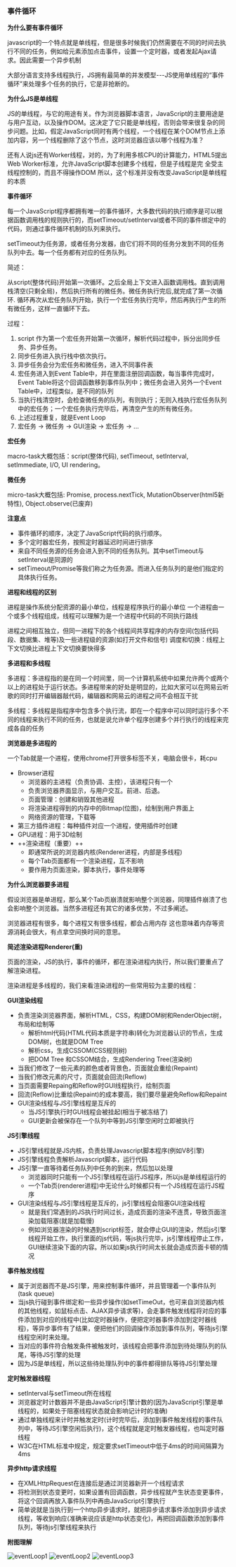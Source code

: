 
### 事件循环

**为什么要有事件循环**

javascript的一个特点就是单线程，但是很多时候我们仍然需要在不同的时间去执行不同的任务，例如给元素添加点击事件，设置一个定时器，或者发起Ajax请求。因此需要一个异步机制

大部分语言支持多线程执行，JS拥有最简单的并发模型---JS使用单线程的“事件循环”来处理多个任务的执行，它是非抢断的。

**为什么JS是单线程**

JS的单线程，与它的用途有关。作为浏览器脚本语言，JavaScript的主要用途是与用户互动，以及操作DOM。这决定了它只能是单线程，否则会带来很复杂的同步问题。比如，假定JavaScript同时有两个线程，一个线程在某个DOM节点上添加内容，另一个线程删除了这个节点，这时浏览器应该以哪个线程为准？

还有人说js还有Worker线程，对的，为了利用多核CPU的计算能力，HTML5提出Web Worker标准，允许JavaScript脚本创建多个线程，但是子线程是完 全受主线程控制的，而且不得操作DOM
所以，这个标准并没有改变JavaScript是单线程的本质


**事件循环**

每一个JavaScript程序都拥有唯一的事件循环，大多数代码的执行顺序是可以根据函数调用栈的规则执行的，而setTimeout/setInterval或者不同的事件绑定中的代码，则通过事件循环机制的队列来执行。

setTimeout为任务源，或者任务分发器，由它们将不同的任务分发到不同的任务队列中去。每一个任务都有对应的任务队列。

简述：

从script(整体代码)开始第一次循环。之后全局上下文进入函数调用栈。直到调用栈清空(只剩全局)，然后执行所有的微任务。微任务执行完后,就完成了第一次循环.
循环再次从宏任务队列开始，执行一个宏任务执行完毕，然后再执行产生的所有微任务，这样一直循环下去。

过程：
1. script 作为第一个宏任务开始第一次循环，解析代码过程中，拆分出同步任务、异步任务。
2. 同步任务进入执行栈中依次执行。
3. 异步任务会分为宏任务和微任务，进入不同事件表
4. 宏任务进入到Event Table中，并在里面注册回调函数，每当事件完成时，Event Table将这个回调函数移到事件队列中；微任务会进入另外一个Event Table中，过程类似，是不同的队列
5. 当执行栈清空时，会检查微任务的队列，有则执行；无则入栈执行宏任务队列中的宏任务；一个宏任务执行完毕后，再清空产生的所有微任务。
6. 上述过程重复，就是Event Loop
7. 宏任务 -> 微任务 -> GUI渲染 -> 宏任务 -> ...

**宏任务**

macro-task大概包括：script(整体代码), setTimeout, setInterval, setImmediate, I/O, UI rendering。

**微任务**

micro-task大概包括: Promise, process.nextTick, MutationObserver(html5新特性), Object.observe(已废弃)

**注意点**
- 事件循环的顺序，决定了JavaScript代码的执行顺序。
- 多个定时器宏任务，按照定时器延迟时间进行排序
- 来自不同任务源的任务会进入到不同的任务队列。其中setTimeout与setInterval是同源的
- setTimeout/Promise等我们称之为任务源。而进入任务队列的是他们指定的具体执行任务。

**进程和线程的区别**

进程是操作系统分配资源的最小单位，线程是程序执行的最小单位
一个进程由一个或多个线程组成，线程可以理解为是一个进程中代码的不同执行路线

进程之间相互独立，但同一进程下的各个线程间共享程序的内存空间(包括代码段、数据集、堆等)及一些进程级的资源(如打开文件和信号)
调度和切换：线程上下文切换比进程上下文切换要快得多

**多进程和多线程**

多进程：多进程指的是在同一个时间里，同一个计算机系统中如果允许两个或两个以上的进程处于运行状态。多进程带来的好处是明显的，比如大家可以在网易云听歌的同时打开编辑器敲代码，编辑器和网易云的进程之间不会相互干扰

多线程：多线程是指程序中包含多个执行流，即在一个程序中可以同时运行多个不同的线程来执行不同的任务，也就是说允许单个程序创建多个并行执行的线程来完成各自的任务


**浏览器是多进程的**

一个Tab就是一个进程，使用chrome打开很多标签不关，电脑会很卡，耗cpu

- Browser进程
    - 浏览器的主进程（负责协调、主控），该进程只有一个
    - 负责浏览器界面显示，与用户交互。前进、后退。
    - 页面管理：创建和销毁其他进程
    - 将渲染进程得到的内存中的Bitmap(位图)，绘制到用户界面上
    - 网络资源的管理，下载等
- 第三方插件进程：每种插件对应一个进程，使用插件时创建
- GPU进程：用于3D绘制
- ++渲染进程（重要）++
    - 即通常所说的浏览器内核(Renderer进程，内部是多线程)
    - 每个Tab页面都有一个渲染进程，互不影响
    - 要作用为页面渲染，脚本执行，事件处理等


**为什么浏览器要多进程**

假设浏览器是单进程，那么某个Tab页崩溃就影响整个浏览器，同理插件崩溃了也会影响整个浏览器。当然多进程还有其它的诸多优势，不过多阐述。

浏览器进程有很多，每个进程又有很多线程，都会占用内存
这也意味着内存等资源消耗会很大，有点拿空间换时间的意思。


**简述渲染进程Renderer(重)**

页面的渲染，JS的执行，事件的循环，都在渲染进程内执行，所以我们要重点了解渲染进程。

渲染进程是多线程的，我们来看渲染进程的一些常用较为主要的线程：


**GUI渲染线程**

- 负责渲染浏览器界面，解析HTML，CSS，构建DOM树和RenderObject树，布局和绘制等
  - 解析html代码(HTML代码本质是字符串)转化为浏览器认识的节点，生成DOM树，也就是DOM Tree
  - 解析css，生成CSSOM(CSS规则树)
  - 把DOM Tree 和CSSOM结合，生成Rendering Tree(渲染树)
- 当我们修改了一些元素的颜色或者背景色，页面就会重绘(Repaint)
- 当我们修改元素的尺寸，页面就会回流(Reflow)
- 当页面需要Repaing和Reflow时GUI线程执行，绘制页面
- 回流(Reflow)比重绘(Repaint)的成本要高，我们要尽量避免Reflow和Repaint
- GUI渲染线程与JS引擎线程是互斥的
  - 当JS引擎执行时GUI线程会被挂起(相当于被冻结了)
  - GUI更新会被保存在一个队列中等到JS引擎空闲时立即被执行



**JS引擎线程**

- JS引擎线程就是JS内核，负责处理Javascript脚本程序(例如V8引擎)
- JS引擎线程负责解析Javascript脚本，运行代码
- JS引擎一直等待着任务队列中任务的到来，然后加以处理
    - 浏览器同时只能有一个JS引擎线程在运行JS程序，所以js是单线程运行的
    - 一个Tab页(renderer进程)中无论什么时候都只有一个JS线程在运行JS程序
- GUI渲染线程与JS引擎线程是互斥的，js引擎线程会阻塞GUI渲染线程
    - 就是我们常遇到的JS执行时间过长，造成页面的渲染不连贯，导致页面渲染加载阻塞(就是加载慢)
    - 例如浏览器渲染的时候遇到script标签，就会停止GUI的渲染，然后js引擎线程开始工作，执行里面的js代码，等js执行完毕，js引擎线程停止工作，GUI继续渲染下面的内容。所以如果js执行时间太长就会造成页面卡顿的情况


**事件触发线程**

- 属于浏览器而不是JS引擎，用来控制事件循环，并且管理着一个事件队列(task queue)
- 当js执行碰到事件绑定和一些异步操作(如setTimeOut，也可来自浏览器内核的其他线程，如鼠标点击、AJAX异步请求等)，会走事件触发线程将对应的事件添加到对应的线程中(比如定时器操作，便把定时器事件添加到定时器线程)，等异步事件有了结果，便把他们的回调操作添加到事件队列，等待js引擎线程空闲时来处理。
- 当对应的事件符合触发条件被触发时，该线程会把事件添加到待处理队列的队尾，等待JS引擎的处理
- 因为JS是单线程，所以这些待处理队列中的事件都得排队等待JS引擎处理


**定时触发器线程**

- setInterval与setTimeout所在线程
- 浏览器定时计数器并不是由JavaScript引擎计数的(因为JavaScript引擎是单线程的，如果处于阻塞线程状态就会影响记计时的准确)
- 通过单独线程来计时并触发定时(计时完毕后，添加到事件触发线程的事件队列中，等待JS引擎空闲后执行)，这个线程就是定时触发器线程，也叫定时器线程
- W3C在HTML标准中规定，规定要求setTimeout中低于4ms的时间间隔算为4ms


**异步http请求线程**

- 在XMLHttpRequest在连接后是通过浏览器新开一个线程请求
- 将检测到状态变更时，如果设置有回调函数，异步线程就产生状态变更事件，将这个回调再放入事件队列中再由JavaScript引擎执行
- 简单说就是当执行到一个http异步请求时，就把异步请求事件添加到异步请求线程，等收到响应(准确来说应该是http状态变化)，再把回调函数添加到事件队列，等待js引擎线程来执行

**附图理解**

![eventLoop1](~@imgs/eventLoop1.png)
![eventLoop2](~@imgs/eventLoop2.png)
![eventLoop3](~@imgs/eventLoop3.png)